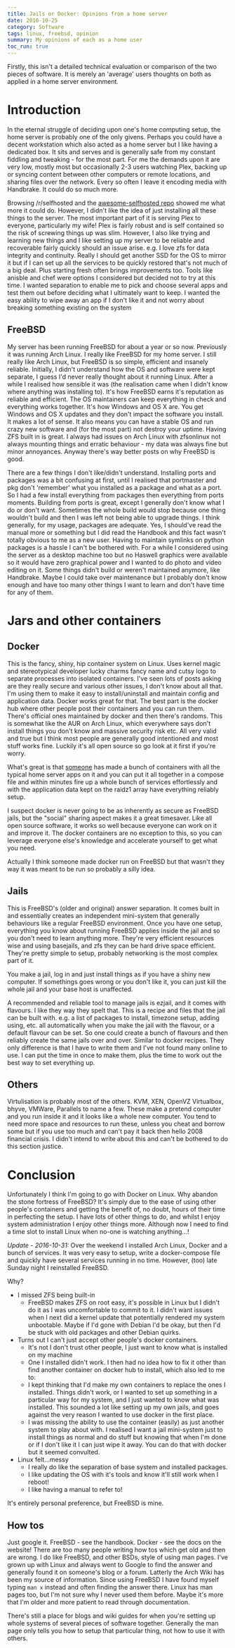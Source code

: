 ```yaml
---
title: Jails or Docker: Opinions from a home server
date: 2016-10-25
category: Software
tags: linux, freebsd, opinion
summary: My opinions of each as a home user
toc_run: true
---
```


Firstly, this isn't a detailed technical evaluation or comparison of the two pieces of software. It is merely an 'average' users thoughts on both as applied in a home server environment.

# Introduction

In the eternal struggle of deciding upon one's home computing setup, the home server is probably one of the only givens. Perhaps you could have a decent workstation which also acted as a home server but I like having a dedicated box. It sits and serves and is generally safe from my constant fiddling and tweaking - for the most part. For me the demands upon it are very low, mostly most but occasionally 2-3 users watching Plex, backing up or syncing content between other computers or remote locations, and sharing files over the network. Every so often I leave it encoding media with Handbrake. It could do so much more.

Browsing /r/selfhosted and the [awesome-selfhosted repo](https://github.com/Kickball/awesome-selfhosted) showed me what more it could do. However, I didn't like the idea of just installing all these things to the server. The most important part of it is serving Plex to everyone, particularly my wife! Plex is fairly robust and is self contained so the risk of screwing things up was slim. However, I also like trying and learning new things and I like setting up my server to be reliable and recoverable fairly quickly should an issue arise. e.g. I love zfs for data integrity and continuity. Really I should get another SSD for the OS to mirror it but if I can set up all the services to be quickly restored that's not much of a big deal. Plus starting fresh often brings improvements too. Tools like anisble and chef were options I considered but decided not to try at this time. I wanted separation to enable me to pick and choose several apps and test them out before deciding what I ultimately want to keep. I wanted the easy ability to wipe away an app if I don't like it and not worry about breaking something existing on the system

## FreeBSD

My server has been running FreeBSD for about a year or so now. Previously it was running Arch Linux. I really like FreeBSD for my home server. I still really like Arch Linux, but FreeBSD is so simple, efficient and insanely reliable. Initially, I didn't understand how the OS and software were kept separate, I guess I'd never really thought about it running Linux. After a while I realised how sensible it was (the realisation came when I didn't know where anything was installing to). It's how FreeBSD earns it's reputation as reliable and efficient. The OS maintainers can keep everything in check and everything works together. It's how Windows and OS X are. You get Windows and OS X updates and they don't impact the software you install. It makes a lot of sense. It also means you can have a stable OS and run crazy new software and (for the most part) not destroy your uptime. Having ZFS built in is great. I always had issues on Arch Linux with zfsonlinux not always mounting things and erratic behaviour - my data was always fine but minor annoyances. Anyway there's way better posts on why FreeBSD is good. 

There are a few things I don't like/didn't understand. Installing ports and packages was a bit confusing at first, until I realised that portmaster and pkg don't 'remember' what you installed as a package and what as a port. So I had a few install everything from packages then everything from ports moments. Building from ports is great, except I generally don't know what I do or don't want. Sometimes the whole build would stop because one thing wouldn't build and then I was left not being able to upgrade things. I think generally, for my usage, packages are adequate. Yes, I should've read the manual more or something but I did read the Handbook and this fact wasn't totally obvious to me as a new user. Having to maintain symlinks on python packages is a hassle I can't be bothered with. For a while I considered using the server as a desktop machine too but no Haswell graphics were available so it would have zero graphical power and I wanted to do photo and video editing on it. Some things didn't build or weren't maintained anymore, like Handbrake. Maybe I could take over maintenance but I probably don't know enough and have too many other things I want to learn and don't have time for any of them. 

# Jars and other containers

## Docker

This is the fancy, shiny, hip container system on Linux. Uses kernel magic and stereotypical developer lucky charms fancy name and cutsy logo to separate processes into isolated containers. I've seen lots of posts asking are they really secure and various other issues, I don't know about all that. I'm using them to make it easy to install/uninstall and maintain config and application data. Docker works great for that. The best part is the docker hub where other people post their containers and you can run them. There's official ones maintained by docker and then there's randoms. This is somewhat like the AUR on Arch Linux, which everywhere says don't install things you don't know and massive security risk etc. All very valid and true but I think most people are generally good intentioned and most stuff works fine. Luckily it's all open source so go look at it first if you're worry. 

What's great is that [someone](https://www.linuxserver.io/) has made a bunch of containers with all the typical home server apps on it and you can put it all together in a compose file and within minutes fire up a whole bunch of services effortlessly and with the application data kept on the raidz1 array have everything reliably setup. 

I suspect docker is never going to be as inherently as secure as FreeBSD jails, but the "social" sharing aspect makes it a great timesaver. Like all open source software, it works so well because everyone can work on it and improve it. The docker containers are no exception to this, so you can leverage everyone else's knowledge and accelerate yourself to get what you need.

Actually I think someone made docker run on FreeBSD but that wasn't they way it was meant to be run so probably a silly idea.

## Jails

This is FreeBSD's (older and original) answer separation. It comes built in and essentially creates an independent mini-system that generally behaviours like a regular FreeBSD environment.  Once you have one setup, everything you know about running FreeBSD applies inside the jail and so you don't need to learn anything more. They're very efficient resources wise and using basejails, and zfs they can be hard drive space efficient. They're pretty simple to setup, probably networking is the most complex part of it. 

You make a jail, log in and just install things as if you have a shiny new computer. If somethings goes wrong or you don't like it, you can just kill the whole jail and your base host is unaffected. 

A recommended and reliable tool to manage jails is ezjail, and it comes with flavours. I like they way they spelt that. This is a recipe and files that the jail can be built with. e.g. a list of packages to install, timezone setup, adding using, etc. all automatically when you make the jail with the flavour, or a default flavour can be set. So one could create a bunch of flavours and then reliably create the same jails over and over. Similar to docker recipes. They only difference is that I have to write them and I've not found many online to use. I can put the time in once to make them, plus the time to work out the best way to set everything up.

## Others

Virtulisation is probably most of the others. KVM, XEN, OpenVZ Virtualbox, bhyve, VMWare, Parallels to name a few. These make a pretend computer and you run inside it and it looks like a whole new computer. You tend to need more space and resources to run these, unless you cheat and borrow some but if you use too much and can't pay it back then hello 2008 financial crisis. I didn't intend to write about this and can't be bothered to do this section justice.

# Conclusion

Unfortunately I think I'm going to go with Docker on Linux. Why abandon the stone fortress of FreeBSD? It's simply due to the ease of using other people's containers and getting the benefit of, no doubt, hours of their time in perfecting the setup. I have lots of other things to do, and whilst I enjoy system administration I enjoy other things more. Although now I need to find a time slot to install Linux when no-one is watching anything...!

*Update - 2016-10-31:* Over the weekend I installed Arch Linux, Docker and a bunch of services. It was very easy to setup, write a docker-compose file and quickly have several services running in no time. However, (too) late Sunday night I reinstalled FreeBSD.

Why?

* I missed ZFS being built-in
  * FreeBSD makes ZFS on root easy, it's possible in Linux but I didn't do it as I was uncomfortable to commit to it. I didn't want issues when I next did a kernel update that potentially rendered my system unbootable. Maybe if I'd gone with Debian I'd be okay, but then I'd be stuck with old packages and other Debian quirks.
* Turns out I can't just accept other people's docker containers.
  * It's not I don't trust other people, I just want to know what is installed on my machine
  * One I installed didn't work. I then had no idea how to fix it other than find another container on docker hub to install, which also led to me to:
  * I kept thinking that I'd make my own containers to replace the ones I installed. Things didn't work, or I wanted to set up something in a particular way for my system, and I just wanted to know what was installed. This sounded a lot like setting up my own jails, and goes against the very reason I wanted to use docker in the first place.
  * I was missing the ability to use the container (easily) as just another system to play about with. I realised I want a jail mini-system just to install things as normal and do stuff but knowing that when I'm done or if I don't like it I can just wipe it away. You can do that with docker but it seemed convulted.
* Linux felt...messy
  * I really do like the separation of base system and installed packages.
  * I like updating the OS with it's tools and know it'll still work when I reboot!
  * I like having a manual to refer to!
  
It's entirely personal preference, but FreeBSD is mine.

## How tos

Just google it. FreeBSD  - see the handbook. Docker - see the docs on the website! There are too many people writing how tos which get old and then are wrong. I do like FreeBSD, and other BSDs, style of using man pages. I've grown up with Linux and always went to Google to find the answer and generally found it on someone's blog or a forum. Latterly the Arch Wiki has been my source of information. Since using FreeBSD I have found myself typing ```man x``` instead and often finding the answer there. Linux has man pages too, but I'm not sure why I never used them before. Maybe it's more that I'm older and more patient to read through documentation.

There's still a place for blogs and wiki guides for when you're setting up whole systems of several pieces of software together. Generally the man page only tells you how to setup that particular thing, not how to use it with others.

